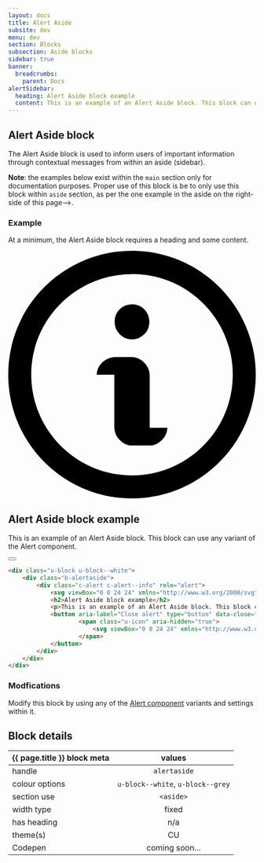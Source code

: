 ```yaml
---
layout: docs
title: Alert Aside
subsite: dev
menu: dev
section: Blocks
subsection: Aside blocks
sidebar: true
banner:
  breadcrumbs:
    parent: Docs
alertSidebar:
  heading: Alert Aside block example
  content: This is an example of an Alert Aside block. This block can use any variant of the Alert component.
---
```

## Alert Aside block

The Alert Aside block is used to inform users of important information through contextual messages from within an aside (sidebar). 

<p class="u-hide-s">
<strong>Note</strong>: the examples below exist within the <code>main</code> section only for documentation purposes. Proper use of this block is be to only use this block within <code>aside</code> section, as per the one example in the aside on the right-side of this page-->.
</p>

### Example

At a minimum, the Alert Aside block requires a heading and some content. 

<div class="u-block u-block--white">
    <div class="b-alertaside">
        <div class="c-alert c-alert--info" role="alert">
            <svg viewBox="0 0 24 24" xmlns="http://www.w3.org/2000/svg"><path d="M10.8 8.074a1.615 1.615 0 0 1-.48-1.2c0-.48.154-.891.48-1.2.326-.308.72-.48 1.2-.48s.891.155 1.2.48c.309.326.48.72.48 1.2s-.154.892-.48 1.2a1.714 1.714 0 0 1-1.2.515c-.48 0-.891-.189-1.2-.515zm2.914 3.943a1.866 1.866 0 0 0-.531-1.183c-.343-.325-.72-.514-1.183-.531h-1.714c-.463.034-.823.223-1.183.531a1.748 1.748 0 0 0-.532 1.183h1.715v5.143c.034.463.188.857.531 1.183.343.343.72.531 1.183.531h1.714c.463 0 .823-.188 1.183-.531.343-.326.514-.72.532-1.183h-1.715V12v.017zM12 2.263c-5.383 0-9.771 4.354-9.771 9.737S6.617 21.771 12 21.771c5.383 0 9.771-4.371 9.771-9.771S17.383 2.246 12 2.246v.017zM12 0c6.617 0 12 5.383 12 12s-5.383 12-12 12S0 18.651 0 12 5.383 0 12 0z"></path></svg>
            <h2>Alert Aside block example</h2>
            <p>This is an example of an Alert Aside block. This block can use any variant of the Alert component.</p>
            <button aria-label="Close alert" type="button" data-close="">
                    <span class="u-icon" aria-hidden="true">
                        <svg viewBox="0 0 24 24" xmlns="http://www.w3.org/2000/svg"><title id="title" lang="en">Close alert panel</title><path d="M15.396 12L24 20.604 20.604 24 12 15.396 3.396 24 0 20.604 8.604 12 0 3.396 3.396 0 12 8.604 20.604 0 24 3.396z"></path></svg>
                    </span>
            </button>
        </div>
    </div>
</div>

```html
<div class="u-block u-block--white">
    <div class="b-alertaside">
        <div class="c-alert c-alert--info" role="alert">
            <svg viewBox="0 0 24 24" xmlns="http://www.w3.org/2000/svg"><path d="M10.8 8.074a1.615 1.615 0 0 1-.48-1.2c0-.48.154-.891.48-1.2.326-.308.72-.48 1.2-.48s.891.155 1.2.48c.309.326.48.72.48 1.2s-.154.892-.48 1.2a1.714 1.714 0 0 1-1.2.515c-.48 0-.891-.189-1.2-.515zm2.914 3.943a1.866 1.866 0 0 0-.531-1.183c-.343-.325-.72-.514-1.183-.531h-1.714c-.463.034-.823.223-1.183.531a1.748 1.748 0 0 0-.532 1.183h1.715v5.143c.034.463.188.857.531 1.183.343.343.72.531 1.183.531h1.714c.463 0 .823-.188 1.183-.531.343-.326.514-.72.532-1.183h-1.715V12v.017zM12 2.263c-5.383 0-9.771 4.354-9.771 9.737S6.617 21.771 12 21.771c5.383 0 9.771-4.371 9.771-9.771S17.383 2.246 12 2.246v.017zM12 0c6.617 0 12 5.383 12 12s-5.383 12-12 12S0 18.651 0 12 5.383 0 12 0z"></path></svg>
            <h2>Alert Aside block example</h2>
            <p>This is an example of an Alert Aside block. This block can use any variant of the Alert component.</p>
            <button aria-label="Close alert" type="button" data-close="">
                    <span class="u-icon" aria-hidden="true">
                        <svg viewBox="0 0 24 24" xmlns="http://www.w3.org/2000/svg"><title id="title" lang="en">Close alert panel</title><path d="M15.396 12L24 20.604 20.604 24 12 15.396 3.396 24 0 20.604 8.604 12 0 3.396 3.396 0 12 8.604 20.604 0 24 3.396z"></path></svg>
                    </span>
            </button>
        </div>
    </div>
</div>
```

### Modfications

Modify this block by using any of the [Alert component]({{site.url}}/dev/components/alerts/alert/) variants and settings within it.

## Block details

| {{ page.title }}  block meta   |  values
| --------------| :-------------------------------------:
| handle              | `alertaside` 
| colour options      | `u-block--white`, `u-block--grey` 
| section use         | `<aside>`                  
| width type          | fixed                          
| has heading         | n/a
| theme(s)            | CU
| Codepen             | coming soon...
